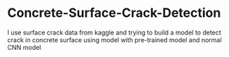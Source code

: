 # Concrete-Surface-Crack-Detection
I use surface crack data from kaggle and trying to build a model to detect crack in concrete surface using model with pre-trained model and normal CNN model
